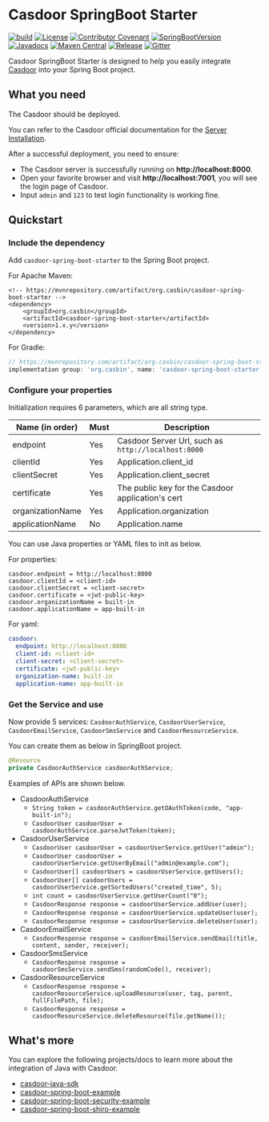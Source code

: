 # Casdoor SpringBoot Starter

[![build](https://github.com/casdoor/casdoor-spring-boot-starter/actions/workflows/maven-ci.yml/badge.svg)](https://github.com/casdoor/casdoor-spring-boot-starter/actions/workflows/maven-ci.yml)
[![License](https://img.shields.io/github/license/casdoor/casdoor-spring-boot-starter.svg?style=flat-square&color=blue)](http://www.apache.org/licenses/LICENSE-2.0.txt)
[![Contributor Covenant](https://img.shields.io/badge/Contributor%20Covenant-2.1-4baaaa.svg)](code_of_conduct.md)
[![SpringBootVersion](https://img.shields.io/badge/SpringBoot-2.5.2-heightgreen.svg?style=flat-square)](https://spring.io/projects/spring-boot)
[![Javadocs](https://www.javadoc.io/badge/org.casbin/casdoor-spring-boot-starter.svg)](https://www.javadoc.io/doc/org.casbin/casdoor-spring-boot-starter)
[![Maven Central](https://img.shields.io/maven-central/v/org.casbin/casdoor-spring-boot-starter.svg)](https://mvnrepository.com/artifact/org.casbin/casdoor-spring-boot-starter/latest)
[![Release](https://img.shields.io/github/release/casdoor/casdoor-spring-boot-starter.svg)](https://github.com/casdoor/casdoor-spring-boot-starter/releases/latest)
[![Gitter](https://badges.gitter.im/Join%20Chat.svg)](https://gitter.im/casbin/lobby)

Casdoor SpringBoot Starter is designed to help you easily integrate [Casdoor](https://github.com/casbin/casdoor) into
your Spring Boot project.

## What you need

The Casdoor should be deployed.

You can refer to the Casdoor official documentation for the [Server Installation](/docs/basic/server-installation).

After a successful deployment, you need to ensure:

- The Casdoor server is successfully running on **http://localhost:8000**.
- Open your favorite browser and visit **http://localhost:7001**, you will see the login page of Casdoor.
- Input `admin` and `123` to test login functionality is working fine.


## Quickstart

### Include the dependency

Add ```casdoor-spring-boot-starter``` to the Spring Boot project.

For Apache Maven:

```Maven
<!-- https://mvnrepository.com/artifact/org.casbin/casdoor-spring-boot-starter -->
<dependency>
    <groupId>org.casbin</groupId>
    <artifactId>casdoor-spring-boot-starter</artifactId>
    <version>1.x.y</version>
</dependency>
```

For Gradle:

```gradle
// https://mvnrepository.com/artifact/org.casbin/casdoor-spring-boot-starter
implementation group: 'org.casbin', name: 'casdoor-spring-boot-starter', version: '1.x.y'
```

### Configure your properties

Initialization requires 6 parameters, which are all string type.

| Name (in order)  | Must | Description                                         |
|------------------|------|-----------------------------------------------------|
| endpoint         | Yes  | Casdoor Server Url, such as `http://localhost:8000` |
| clientId         | Yes  | Application.client_id                               |
| clientSecret     | Yes  | Application.client_secret                           |
| certificate      | Yes  | The public key for the Casdoor application's cert   |
| organizationName | Yes  | Application.organization                            |
| applicationName  | No   | Application.name                                    |

You can use Java properties or YAML files to init as below.

For properties:

```properties
casdoor.endpoint = http://localhost:8000
casdoor.clientId = <client-id>
casdoor.clientSecret = <client-secret>
casdoor.certificate = <jwt-public-key>
casdoor.organizationName = built-in
casdoor.applicationName = app-built-in
```

For yaml:

```yaml
casdoor:
  endpoint: http://localhost:8000
  client-id: <client-id>
  client-secret: <client-secret>
  certificate: <jwt-public-key>
  organization-name: built-in
  application-name: app-built-in
```

### Get the Service and use

Now provide 5 services: `CasdoorAuthService`, `CasdoorUserService`, `CasdoorEmailService`, `CasdoorSmsService` and `CasdoorResourceService`.

You can create them as below in SpringBoot project.

```java
@Resource
private CasdoorAuthService casdoorAuthService;
```

Examples of APIs are shown below.

- CasdoorAuthService
  - `String token = casdoorAuthService.getOAuthToken(code, "app-built-in");`
  - `CasdoorUser casdoorUser = casdoorAuthService.parseJwtToken(token);`
- CasdoorUserService
  - `CasdoorUser casdoorUser = casdoorUserService.getUser("admin");`
  - `CasdoorUser casdoorUser = casdoorUserService.getUserByEmail("admin@example.com");`
  - `CasdoorUser[] casdoorUsers = casdoorUserService.getUsers();`
  - `CasdoorUser[] casdoorUsers = casdoorUserService.getSortedUsers("created_time", 5);`
  - `int count = casdoorUserService.getUserCount("0");`
  - `CasdoorResponse response = casdoorUserService.addUser(user);`
  - `CasdoorResponse response = casdoorUserService.updateUser(user);`
  - `CasdoorResponse response = casdoorUserService.deleteUser(user);`
- CasdoorEmailService
  - `CasdoorResponse response = casdoorEmailService.sendEmail(title, content, sender, receiver);`
- CasdoorSmsService
  - `CasdoorResponse response = casdoorSmsService.sendSms(randomCode(), receiver);`
- CasdoorResourceService
  - `CasdoorResponse response = casdoorResourceService.uploadResource(user, tag, parent, fullFilePath, file);`
  - `CasdoorResponse response = casdoorResourceService.deleteResource(file.getName());`

## What's more

You can explore the following projects/docs to learn more about the integration of Java with Casdoor.

- [casdoor-java-sdk](https://github.com/casdoor/casdoor-java-sdk)
- [casdoor-spring-boot-example](https://github.com/casdoor/casdoor-spring-boot-example)
- [casdoor-spring-boot-security-example](https://casdoor.org/docs/integration/spring-security)
- [casdoor-spring-boot-shiro-example](https://github.com/casdoor/casdoor-spring-boot-shiro-example)
